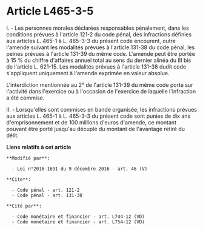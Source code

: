# Article L465-3-5

I. - Les personnes morales déclarées responsables pénalement, dans les conditions prévues à l'article 121-2 du code pénal,
des infractions définies aux articles L. 465-1 à L. 465-3-3 du présent code encourent, outre l'amende suivant les modalités
prévues à l'article 131-38 du code pénal, les peines prévues à l'article 131-39 du même code. L'amende peut être portée à 15
% du chiffre d'affaires annuel total au sens du dernier alinéa du III bis de l'article L. 621-15. Les modalités prévues à
l'article 131-38 dudit code s'appliquent uniquement à l'amende exprimée en valeur absolue. 

L'interdiction mentionnée au 2° de l'article 131-39 du même code porte sur l'activité dans l'exercice ou à l'occasion de
l'exercice de laquelle l'infraction a été commise.

II. - Lorsqu'elles sont commises en bande organisée, les infractions prévues aux articles L. 465-1 à L. 465-3-3 du présent
code sont punies de dix ans d'emprisonnement et de 100 millions d'euros d'amende, ce montant pouvant être porté jusqu'au
décuple du montant de l'avantage retiré du délit.

**Liens relatifs à cet article**

	**Modifié par**:

	  - Loi n°2016-1691 du 9 décembre 2016 - art. 46 (V)

	**Cite**:

	  - Code pénal - art. 121-2
	  - Code pénal - art. 131-38

	**Cité par**:

	  - Code monétaire et financier - art. L744-12 (VD)
	  - Code monétaire et financier - art. L754-12 (VD)
